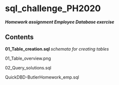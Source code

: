 # sql_challenge_PH2020
***Homework assignment  Employee Database exercise***
## Contents

<b> 01_Table_creation.sql </b>        <i> schemata for creating tables </i>

01_Table_overview.png

02_Query_solutions.sql

QuickDBD-ButlerHomework_emp.sql
